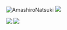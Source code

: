 ![AmashiroNatsuki](https://cdn.jsdelivr.net/gh/tsukiseele/ImageHosting/img/amsrntk3.png) ![](https://visitor-badge.laobi.icu/badge?page_id=tsukiseele.readme)
<div>
  <img align="left" src="https://github-readme-stats.vercel.app/api/top-langs/?username=tsukiseele&theme=solarized-light" />
  <img align="left" src="https://github-readme-stats.vercel.app/api?username=tsukiseele&theme=solarized-light&show_icons=true" />
</div>
